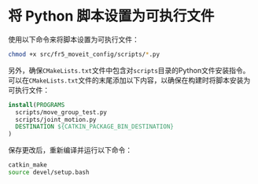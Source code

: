 # 将 Python 脚本设置为可执行文件

使用以下命令来将脚本设置为可执行文件：

```bash
chmod +x src/fr5_moveit_config/scripts/*.py
```

另外，确保`CMakeLists.txt`文件中包含对`scripts`目录的Python文件安装指令。可以在`CMakeLists.txt`文件的末尾添加以下内容，以确保在构建时将脚本安装为可执行文件：

```cmake
install(PROGRAMS
  scripts/move_group_test.py
  scripts/joint_motion.py
  DESTINATION ${CATKIN_PACKAGE_BIN_DESTINATION}
)
```

保存更改后，重新编译并运行以下命令：

```bash
catkin_make
source devel/setup.bash
```
